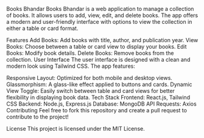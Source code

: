 Books Bhandar
Books Bhandar is a web application to manage a collection of books. It allows users to add, view, edit, and delete books. The app offers a modern and user-friendly interface with options to view the collection in either a table or card format.

Features
Add Books: Add books with title, author, and publication year.
View Books: Choose between a table or card view to display your books.
Edit Books: Modify book details.
Delete Books: Remove books from the collection.
User Interface
The user interface is designed with a clean and modern look using Tailwind CSS. The app features:

Responsive Layout: Optimized for both mobile and desktop views.
Glassmorphism: A glass-like effect applied to buttons and cards.
Dynamic View Toggle: Easily switch between table and card views for better flexibility in displaying book data.
Tech Stack
Frontend: React.js, Tailwind CSS
Backend: Node.js, Express.js
Database: MongoDB
API Requests: Axios
Contributing
Feel free to fork this repository and create a pull request to contribute to the project!

License
This project is licensed under the MIT License.
